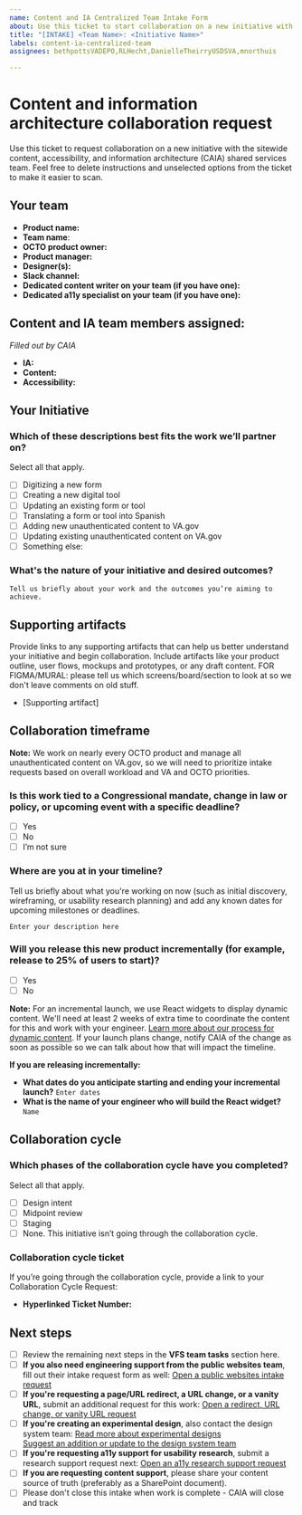 ```yaml
---
name: Content and IA Centralized Team Intake Form
about: Use this ticket to start collaboration on a new initiative with the centralized content and information architecture team.
title: "[INTAKE] <Team Name>: <Initiative Name>"
labels: content-ia-centralized-team
assignees: bethpottsVADEPO,RLHecht,DanielleTheirryUSDSVA,mnorthuis

---
```

# Content and information architecture collaboration request

Use this ticket to request collaboration on a new initiative with the sitewide content, accessibility, and information architecture (CAIA) shared services team. Feel free to delete instructions and unselected options from the ticket to make it easier to scan.

## Your team

- **Product name:**
- **Team name**:
- **OCTO product owner:** 
- **Product manager:** 
- **Designer(s):** 
- **Slack channel:** 
- **Dedicated content writer on your team (if you have one):** 
- **Dedicated a11y specialist on your team (if you have one):**

## Content and IA team members assigned:
_Filled out by CAIA_
- **IA:** 
- **Content:** 
- **Accessibility:** 
 
## Your Initiative

### Which of these descriptions best fits the work we’ll partner on?
Select all that apply.
- [ ] Digitizing a new form
- [ ] Creating a new digital tool
- [ ] Updating an existing form or tool
- [ ] Translating a form or tool into Spanish
- [ ] Adding new unauthenticated content to VA.gov
- [ ] Updating existing unauthenticated content on VA.gov
- [ ] Something else:  

### What's the nature of your initiative and desired outcomes?
`Tell us briefly about your work and the outcomes you’re aiming to achieve.`

## Supporting artifacts
Provide links to any supporting artifacts that can help us better understand your initiative and begin collaboration. Include artifacts like your product outline, user flows, mockups and prototypes, or any draft content. FOR FIGMA/MURAL: please tell us which screens/board/section to look at so we don't leave comments on old stuff. 
- [Supporting artifact<name>]

## Collaboration timeframe

**Note:** We work on nearly every OCTO product and manage all unauthenticated content on VA.gov, so we will need to prioritize intake requests based on overall workload and VA and OCTO priorities.

### Is this work tied to a Congressional mandate, change in law or policy, or upcoming event with a specific deadline?
- [ ] Yes
- [ ] No
- [ ] I’m not sure

### Where are you at in your timeline?
Tell us briefly about what you're working on now (such as initial discovery, wireframing, or usability research planning) and add any known dates for upcoming milestones or deadlines.

`Enter your description here`

### Will you release this new product incrementally (for example, release to 25% of users to start)?

- [ ]  Yes
- [ ]  No
 
 **Note:** For an incremental launch, we use React widgets to display dynamic content. We'll need at least 2 weeks of extra time to coordinate the content for this and work with your engineer. [Learn more about our process for dynamic content](https://github.com/department-of-veterans-affairs/va.gov-team/blob/master/teams/vsa/teams/sitewide-content/processes/dynamic-content-process.md). If your launch plans change, notify CAIA of the change as soon as possible so we can talk about how that will impact the timeline.

**If you are releasing incrementally:**
- **What dates do you anticipate starting and ending your incremental launch?** `Enter dates`
- **What is the name of your engineer who will build the React widget?** `Name`

## Collaboration cycle 

### Which phases of the collaboration cycle have you completed?
Select all that apply.
- [ ] Design intent 
- [ ] Midpoint review 
- [ ] Staging 
- [ ] None. This initiative isn’t going through the collaboration cycle.

### Collaboration cycle ticket 

If you’re going through the collaboration cycle, provide a link to your Collaboration Cycle Request:
- **Hyperlinked Ticket Number:** 

## Next steps
- [ ] Review the remaining next steps in the **VFS team tasks** section here.
- [ ] **If you also need engineering support from the public websites team**, fill out their intake request form as well: [Open a public websites intake request](https://github.com/department-of-veterans-affairs/va.gov-team/issues/new?assignees=Public+Websites%2C+Sitewide+content&labels=vsa-public-websites%2C+vsa%2C+vsa-public-websites-intake%2C+sitewide-content%2C+needs-grooming&template=public-websites-intake.md&title=%3CType+of+Request%3E+from+%3CTeam%3E)
- [ ] **If you're requesting a page/URL redirect, a URL change, or a vanity URL**, submit an additional request for this work: [Open a redirect, URL change, or vanity URL request](https://github.com/department-of-veterans-affairs/va.gov-team/issues/new?assignees=jennymayoco%2C+kristinoletmuskat%2C+strelichl%2C+FranECross&labels=sitewide+CAIA%2C+Sitewide+IA%2C+Public+Websites%2C+VA.gov+frontend%2C+Redirect+request&projects=&template=redirect-request.md&title=Redirect+Request)
- [ ] **If you're creating an experimental design**, also contact the design system team: [Read more about experimental designs](https://design.va.gov/about/contributing-to-the-design-system/experimental-components-and-patterns#what-is-an-experimental-component-or-pattern?) <br> [Suggest an addition or update to the design system team](https://design.va.gov/about/contributing-to-the-design-system/suggest-an-addition-or-update)
- [ ] **If you're requesting a11y support for usability research**, submit a research support request next: [Open an a11y research support request](https://github.com/department-of-veterans-affairs/va.gov-team/issues/new?assignees=coforma-terry%2Cangelafowler82&labels=508%2FAccessibility%2C+sitewide+CAIA%2C+sitewide+accessibility%2C+CAIA-a11y-research&template=caia-a11y-research.yaml&title=%5BCAIA+A11y+Research%5D%3A+Team+name%2C+product+name)
- [ ] **If you are requesting content support**, please share your content source of truth (preferably as a SharePoint document).
- [ ] Please don't close this intake when work is complete - CAIA will close and track
